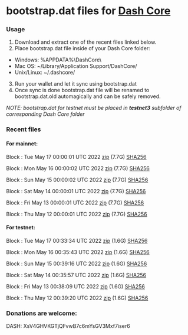 # bootstrap.dat files for [Dash Core](https://github.com/dashpay/dash)

### Usage

1. Download and extract one of the recent files linked below.
2. Place bootstrap.dat file inside of your Dash Core folder:
 - Windows: %APPDATA%\DashCore\
 - Mac OS: ~/Library/Application Support/DashCore/
 - Unix/Linux: ~/.dashcore/
3. Run your wallet and let it sync using bootstrap.dat
4. Once sync is done bootstrap.dat file will be renamed to bootstrap.dat.old automagically and can be safely removed.

_NOTE: bootstrap.dat for testnet must be placed in **testnet3** subfolder of corresponding Dash Core folder_

### Recent files

#### For mainnet:

Block [](https://insight.dash.org/insight/block/): Tue May 17 00:00:01 UTC 2022 [zip](https://dash-bootstrap.ams3.digitaloceanspaces.com/mainnet/2022-05-17/bootstrap.dat.zip) (7.7G) [SHA256](https://dash-bootstrap.ams3.digitaloceanspaces.com/mainnet/2022-05-17/sha256.txt)

Block [](https://insight.dash.org/insight/block/): Mon May 16 00:00:02 UTC 2022 [zip](https://dash-bootstrap.ams3.digitaloceanspaces.com/mainnet/2022-05-16/bootstrap.dat.zip) (7.7G) [SHA256](https://dash-bootstrap.ams3.digitaloceanspaces.com/mainnet/2022-05-16/sha256.txt)

Block [](https://insight.dash.org/insight/block/): Sun May 15 00:00:02 UTC 2022 [zip](https://dash-bootstrap.ams3.digitaloceanspaces.com/mainnet/2022-05-15/bootstrap.dat.zip) (7.7G) [SHA256](https://dash-bootstrap.ams3.digitaloceanspaces.com/mainnet/2022-05-15/sha256.txt)

Block [](https://insight.dash.org/insight/block/): Sat May 14 00:00:01 UTC 2022 [zip](https://dash-bootstrap.ams3.digitaloceanspaces.com/mainnet/2022-05-14/bootstrap.dat.zip) (7.7G) [SHA256](https://dash-bootstrap.ams3.digitaloceanspaces.com/mainnet/2022-05-14/sha256.txt)

Block [](https://insight.dash.org/insight/block/): Fri May 13 00:00:01 UTC 2022 [zip](https://dash-bootstrap.ams3.digitaloceanspaces.com/mainnet/2022-05-13/bootstrap.dat.zip) (7.7G) [SHA256](https://dash-bootstrap.ams3.digitaloceanspaces.com/mainnet/2022-05-13/sha256.txt)

Block [](https://insight.dash.org/insight/block/): Thu May 12 00:00:01 UTC 2022 [zip](https://dash-bootstrap.ams3.digitaloceanspaces.com/mainnet/2022-05-12/bootstrap.dat.zip) (7.7G) [SHA256](https://dash-bootstrap.ams3.digitaloceanspaces.com/mainnet/2022-05-12/sha256.txt)


#### For testnet:

Block [](https://testnet-insight.dashevo.org/insight/block/): Tue May 17 00:33:34 UTC 2022 [zip](https://dash-bootstrap.ams3.digitaloceanspaces.com/testnet/2022-05-17/bootstrap.dat.zip) (1.6G) [SHA256](https://dash-bootstrap.ams3.digitaloceanspaces.com/testnet/2022-05-17/sha256.txt)

Block [](https://testnet-insight.dashevo.org/insight/block/): Mon May 16 00:35:43 UTC 2022 [zip](https://dash-bootstrap.ams3.digitaloceanspaces.com/testnet/2022-05-16/bootstrap.dat.zip) (1.6G) [SHA256](https://dash-bootstrap.ams3.digitaloceanspaces.com/testnet/2022-05-16/sha256.txt)

Block [](https://testnet-insight.dashevo.org/insight/block/): Sun May 15 00:39:16 UTC 2022 [zip](https://dash-bootstrap.ams3.digitaloceanspaces.com/testnet/2022-05-15/bootstrap.dat.zip) (1.6G) [SHA256](https://dash-bootstrap.ams3.digitaloceanspaces.com/testnet/2022-05-15/sha256.txt)

Block [](https://testnet-insight.dashevo.org/insight/block/): Sat May 14 00:35:57 UTC 2022 [zip](https://dash-bootstrap.ams3.digitaloceanspaces.com/testnet/2022-05-14/bootstrap.dat.zip) (1.6G) [SHA256](https://dash-bootstrap.ams3.digitaloceanspaces.com/testnet/2022-05-14/sha256.txt)

Block [](https://testnet-insight.dashevo.org/insight/block/): Fri May 13 00:38:09 UTC 2022 [zip](https://dash-bootstrap.ams3.digitaloceanspaces.com/testnet/2022-05-13/bootstrap.dat.zip) (1.6G) [SHA256](https://dash-bootstrap.ams3.digitaloceanspaces.com/testnet/2022-05-13/sha256.txt)

Block [](https://testnet-insight.dashevo.org/insight/block/): Thu May 12 00:39:20 UTC 2022 [zip](https://dash-bootstrap.ams3.digitaloceanspaces.com/testnet/2022-05-12/bootstrap.dat.zip) (1.6G) [SHA256](https://dash-bootstrap.ams3.digitaloceanspaces.com/testnet/2022-05-12/sha256.txt)


### Donations are welcome:

DASH: XsV4GHVKGTjQFvwB7c6mYsGV3Mxf7iser6

